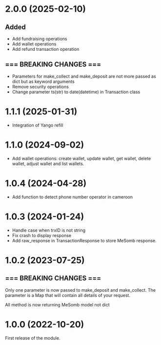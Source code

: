# 2.0.0 (2025-02-10)
## Added
- Add fundraising operations
- Add wallet operations
- Add refund transaction operation
## === BREAKING CHANGES ===
- Parameters for make_collect and make_deposit are not more passed as dict but as keyword arguments
- Remove security operations
- Change parameter ts(str) to date(datetime) in Transaction class

# 1.1.1 (2025-01-31)
- Integration of Yango refill

# 1.1.0 (2024-09-02)
- Add wallet operations: create wallet, update wallet, get wallet, delete wallet, adjust wallet and list wallets.

# 1.0.4 (2024-04-28)
- Add function to detect phone number operator in cameroon

# 1.0.3 (2024-01-24)
- Handle case when trxID is not string 
- Fix crash to display response
- Add raw_response in TransactionResponse to store MeSomb response.

# 1.0.2 (2023-07-25)
## === BREAKING CHANGES ===
Only one parameter is now passed to make_deposit and make_collect. The parameter is a Map that will contain all details of your request.

All method is now returning MeSomb model not dict

# 1.0.0 (2022-10-20)
First release of the module.
